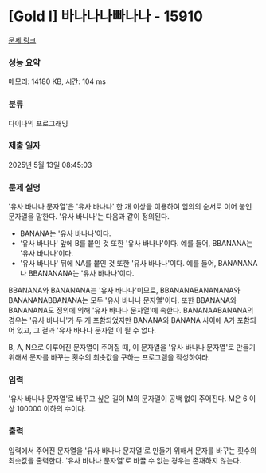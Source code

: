 # [Gold I] 바나나나빠나나 - 15910 

[문제 링크](https://www.acmicpc.net/problem/15910) 

### 성능 요약

메모리: 14180 KB, 시간: 104 ms

### 분류

다이나믹 프로그래밍

### 제출 일자

2025년 5월 13일 08:45:03

### 문제 설명

<p>'유사 바나나 문자열'은 '유사 바나나' 한 개 이상을 이용하여 임의의 순서로 이어 붙인 문자열을 말한다. '유사 바나나'는 다음과 같이 정의된다.</p>

<ul>
	<li>BANANA는 '유사 바나나'이다.</li>
	<li>‘유사 바나나' 앞에 B를 붙인 것 또한 '유사 바나나'이다. 예를 들어, BBANANA는 '유사 바나나'이다.</li>
	<li>'유사 바나나' 뒤에 NA를 붙인 것 또한 '유사 바나나'이다. 예를 들어, BANANANA나 BBANANANA는 '유사 바나나'이다.</li>
</ul>

<p>BBANANA와 BANANANA는 '유사 바나나'이므로, BBANANABANANANA와 BANANANABBANANA는 모두 '유사 바나나 문자열'이다. 또한 BBANANA와 BANANANA도 정의에 의해 '유사 바나나 문자열'에 속한다. BANANAABANANA의 경우는 '유사 바나나'가 두 개 포함되었지만 BANANA와 BANANA 사이에 A가 포함되어 있고, 그 결과 '유사 바나나 문자열'이 될 수 없다.</p>

<p>B, A, N으로 이루어진 문자열이 주어질 때, 이 문자열을 '유사 바나나 문자열'로 만들기 위해서 문자를 바꾸는 횟수의 최솟값을 구하는 프로그램을 작성하여라.</p>

### 입력 

 <p>'유사 바나나 문자열'로 바꾸고 싶은 길이 M의 문자열이 공백 없이 주어진다. M은 6 이상 100000 이하의 수이다.</p>

### 출력 

 <p>입력에서 주어진 문자열을 '유사 바나나 문자열'로 만들기 위해서 문자를 바꾸는 횟수의 최솟값을 출력한다. '유사 바나나 문자열'로 바꿀 수 없는 경우는 존재하지 않는다.</p>

